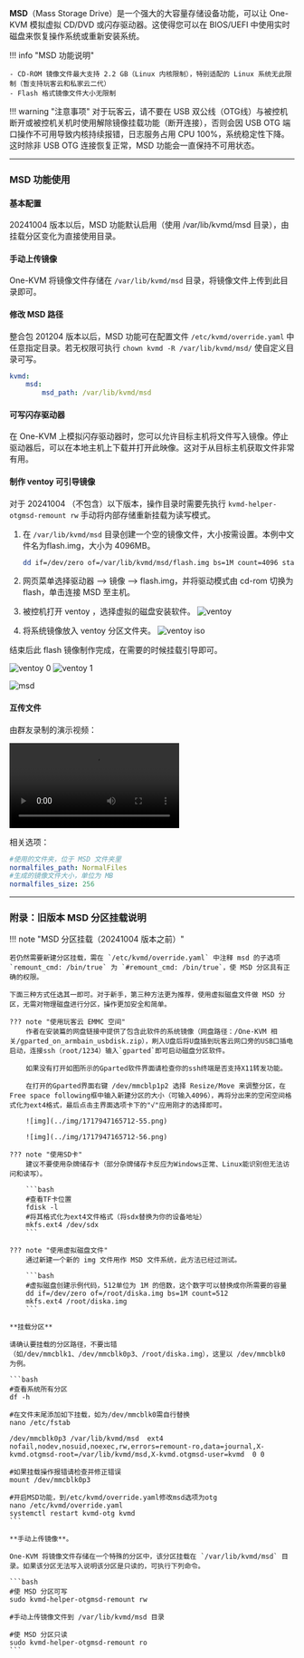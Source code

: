 **MSD**（Mass Storage Drive）是一个强大的大容量存储设备功能，可以让 One-KVM 模拟虚拟 CD/DVD 或闪存驱动器。这使得您可以在 BIOS/UEFI 中使用实时磁盘来恢复操作系统或重新安装系统。

!!! info "MSD 功能说明"

    - CD-ROM 镜像文件最大支持 2.2 GB（Linux 内核限制），特别适配的 Linux 系统无此限制（暂支持玩客云和私家云二代）
    - Flash 格式镜像文件大小无限制

!!! warning "注意事项"
    对于玩客云，请不要在 USB 双公线（OTG线）与被控机断开或被控机关机时使用解除镜像挂载功能（断开连接），否则会因 USB OTG 端口操作不可用导致内核持续报错，日志服务占用 CPU 100%，系统稳定性下降。这时除非 USB OTG 连接恢复正常，MSD 功能会一直保持不可用状态。

-----

### MSD 功能使用

#### 基本配置

20241004 版本以后，MSD 功能默认启用（使用 /var/lib/kvmd/msd 目录），由挂载分区变化为直接使用目录。

#### 手动上传镜像

One-KVM 将镜像文件存储在 `/var/lib/kvmd/msd` 目录，将镜像文件上传到此目录即可。

#### 修改 MSD 路径

整合包 201204 版本以后，MSD 功能可在配置文件 `/etc/kvmd/override.yaml` 中任意指定目录。若无权限可执行 `chown kvmd -R /var/lib/kvmd/msd/` 使自定义目录可写。

```yaml
kvmd:
    msd:
        msd_path: /var/lib/kvmd/msd
```

#### 可写闪存驱动器

在 One-KVM 上模拟闪存驱动器时，您可以允许目标主机将文件写入镜像。停止驱动器后，可以在本地主机上下载并打开此映像。这对于从目标主机获取文件非常有用。

#### 制作 ventoy 可引导镜像

对于 20241004 （不包含）以下版本，操作目录时需要先执行 `kvmd-helper-otgmsd-remount rw` 手动将内部存储重新挂载为读写模式。

1. 在 `/var/lib/kvmd/msd` 目录创建一个空的镜像文件，大小按需设置。本例中文件名为flash.img，大小为 4096MB。

    ```bash
    dd if=/dev/zero of=/var/lib/kvmd/msd/flash.img bs=1M count=4096 status=progress
    ```

2. 网页菜单选择驱动器 --> 镜像 --> flash.img，并将驱动模式由 cd-rom 切换为 flash，单击连接 MSD 至主机。

3. 被控机打开 ventoy ，选择虚拟的磁盘安装软件。
    ![ventoy](../img/image-202411061233.png)

4. 将系统镜像放入 ventoy 分区文件夹。
    ![ventoy iso](../img/image-202411061235.png)

结束后此 flash 镜像制作完成，在需要的时候挂载引导即可。

![ventoy 0](../img/image-a7b96b94541ed44744db758ae774a58c.png)
![ventoy 1](../img/image-38e54e47eb0de7894fdb6dc9c7fb9a51.png)

![msd](../img/image-202411082232.png)

#### 互传文件

由群友录制的演示视频：

![type:video](../video/msd_normalfiles.mp4)

相关选项：
```yaml
#使用的文件夹，位于 MSD 文件夹里
normalfiles_path: NormalFiles
#生成的镜像文件大小，单位为 MB
normalfiles_size: 256
```

-----

### 附录：旧版本 MSD 分区挂载说明

!!! note "MSD 分区挂载（20241004 版本之前）"

    若仍然需要新建分区挂载，需在 `/etc/kvmd/override.yaml` 中注释 msd 的子选项 `remount_cmd: /bin/true` 为 `#remount_cmd: /bin/true`，使 MSD 分区具有正确的权限。

    下面三种方式任选其一即可。对于新手，第三种方法更为推荐，使用虚拟磁盘文件做 MSD 分区，无需对物理磁盘进行分区，操作更加安全和简单。

    ??? note "使用玩客云 EMMC 空间"
        作者在安装篇的网盘链接中提供了包含此软件的系统镜像（网盘路径：/One-KVM 相关/gparted_on_armbain_usbdisk.zip），刷入U盘后将U盘插到玩客云网口旁的USB口插电启动，连接ssh（root/1234）输入`gparted`即可启动磁盘分区软件。

        如果没有打开如图所示的Gparted软件界面请检查你的ssh终端是否支持X11转发功能。

        在打开的Gparted界面右键 /dev/mmcblp1p2 选择 Resize/Move 来调整分区，在Free space following框中输入新建分区的大小（可输入4096），再将分出来的空闲空间格式化为ext4格式，最后点击主界面选项卡下的"√"应用刚才的选择即可。

        ![img](../img/1717947165712-55.png)

        ![img](../img/1717947165712-56.png)

    ??? note "使用SD卡"
        建议不要使用杂牌储存卡（部分杂牌储存卡反应为Windows正常、Linux能识别但无法访问和读写）。

        ```bash
        #查看TF卡位置
        fdisk -l
        #将其格式化为ext4文件格式（将sdx替换为你的设备地址）
        mkfs.ext4 /dev/sdx
        ```

    ??? note "使用虚拟磁盘文件"
        通过新建一个新的 img 文件用作 MSD 文件系统，此方法已经过测试。

        ```bash
        #虚拟磁盘创建示例代码，512单位为 1M 的倍数，这个数字可以替换成你所需要的容量
        dd if=/dev/zero of=/root/diska.img bs=1M count=512
        mkfs.ext4 /root/diska.img
        ```

    **挂载分区**

    请确认要挂载的分区路径，不要出错（如/dev/mmcblk1、/dev/mmcblk0p3、/root/diska.img），这里以 /dev/mmcblk0 为例。

    ```bash
    #查看系统所有分区
    df -h

    #在文件末尾添加如下挂载，如为/dev/mmcblk0需自行替换
    nano /etc/fstab

    /dev/mmcblk0p3 /var/lib/kvmd/msd  ext4  nofail,nodev,nosuid,noexec,rw,errors=remount-ro,data=journal,X-kvmd.otgmsd-root=/var/lib/kvmd/msd,X-kvmd.otgmsd-user=kvmd  0 0

    #如果挂载操作报错请检查并修正错误
    mount /dev/mmcblk0p3

    #开启MSD功能，到/etc/kvmd/override.yaml修改msd选项为otg
    nano /etc/kvmd/override.yaml
    systemctl restart kvmd-otg kvmd
    ```

    **手动上传镜像**。

    One-KVM 将镜像文件存储在一个特殊的分区中，该分区挂载在 `/var/lib/kvmd/msd` 目录。如果该分区无法写入说明该分区是只读的，可执行下列命令。

    ```bash
    #使 MSD 分区可写
    sudo kvmd-helper-otgmsd-remount rw

    #手动上传镜像文件到 /var/lib/kvmd/msd 目录

    #使 MSD 分区只读
    sudo kvmd-helper-otgmsd-remount ro
    ```